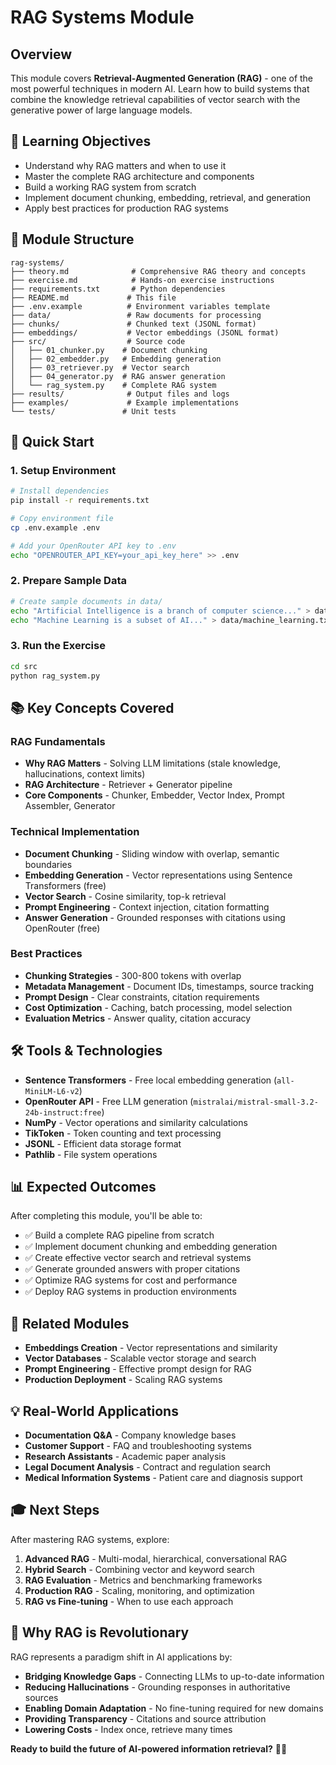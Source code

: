 # RAG Systems Module

## Overview
This module covers **Retrieval-Augmented Generation (RAG)** - one of the most powerful techniques in modern AI. Learn how to build systems that combine the knowledge retrieval capabilities of vector search with the generative power of large language models.

## 🎯 Learning Objectives
- Understand why RAG matters and when to use it
- Master the complete RAG architecture and components
- Build a working RAG system from scratch
- Implement document chunking, embedding, retrieval, and generation
- Apply best practices for production RAG systems

## 📁 Module Structure
```
rag-systems/
├── theory.md              # Comprehensive RAG theory and concepts
├── exercise.md            # Hands-on exercise instructions
├── requirements.txt       # Python dependencies
├── README.md             # This file
├── .env.example          # Environment variables template
├── data/                 # Raw documents for processing
├── chunks/               # Chunked text (JSONL format)
├── embeddings/           # Vector embeddings (JSONL format)
├── src/                  # Source code
│   ├── 01_chunker.py    # Document chunking
│   ├── 02_embedder.py   # Embedding generation
│   ├── 03_retriever.py  # Vector search
│   ├── 04_generator.py  # RAG answer generation
│   └── rag_system.py    # Complete RAG system
├── results/              # Output files and logs
├── examples/             # Example implementations
└── tests/               # Unit tests
```

## 🚀 Quick Start

### 1. Setup Environment
```bash
# Install dependencies
pip install -r requirements.txt

# Copy environment file
cp .env.example .env

# Add your OpenRouter API key to .env
echo "OPENROUTER_API_KEY=your_api_key_here" >> .env
```

### 2. Prepare Sample Data
```bash
# Create sample documents in data/
echo "Artificial Intelligence is a branch of computer science..." > data/ai_basics.txt
echo "Machine Learning is a subset of AI..." > data/machine_learning.txt
```

### 3. Run the Exercise
```bash
cd src
python rag_system.py
```

## 📚 Key Concepts Covered

### RAG Fundamentals
- **Why RAG Matters** - Solving LLM limitations (stale knowledge, hallucinations, context limits)
- **RAG Architecture** - Retriever + Generator pipeline
- **Core Components** - Chunker, Embedder, Vector Index, Prompt Assembler, Generator

### Technical Implementation
- **Document Chunking** - Sliding window with overlap, semantic boundaries
- **Embedding Generation** - Vector representations using Sentence Transformers (free)
- **Vector Search** - Cosine similarity, top-k retrieval
- **Prompt Engineering** - Context injection, citation formatting
- **Answer Generation** - Grounded responses with citations using OpenRouter (free)

### Best Practices
- **Chunking Strategies** - 300-800 tokens with overlap
- **Metadata Management** - Document IDs, timestamps, source tracking
- **Prompt Design** - Clear constraints, citation requirements
- **Cost Optimization** - Caching, batch processing, model selection
- **Evaluation Metrics** - Answer quality, citation accuracy

## 🛠️ Tools & Technologies
- **Sentence Transformers** - Free local embedding generation (`all-MiniLM-L6-v2`)
- **OpenRouter API** - Free LLM generation (`mistralai/mistral-small-3.2-24b-instruct:free`)
- **NumPy** - Vector operations and similarity calculations
- **TikToken** - Token counting and text processing
- **JSONL** - Efficient data storage format
- **Pathlib** - File system operations

## 📊 Expected Outcomes
After completing this module, you'll be able to:
- ✅ Build a complete RAG pipeline from scratch
- ✅ Implement document chunking and embedding generation
- ✅ Create effective vector search and retrieval systems
- ✅ Generate grounded answers with proper citations
- ✅ Optimize RAG systems for cost and performance
- ✅ Deploy RAG systems in production environments

## 🔗 Related Modules
- **Embeddings Creation** - Vector representations and similarity
- **Vector Databases** - Scalable vector storage and search
- **Prompt Engineering** - Effective prompt design for RAG
- **Production Deployment** - Scaling RAG systems

## 💡 Real-World Applications
- **Documentation Q&A** - Company knowledge bases
- **Customer Support** - FAQ and troubleshooting systems
- **Research Assistants** - Academic paper analysis
- **Legal Document Analysis** - Contract and regulation search
- **Medical Information Systems** - Patient care and diagnosis support

## 🎓 Next Steps
After mastering RAG systems, explore:
1. **Advanced RAG** - Multi-modal, hierarchical, conversational RAG
2. **Hybrid Search** - Combining vector and keyword search
3. **RAG Evaluation** - Metrics and benchmarking frameworks
4. **Production RAG** - Scaling, monitoring, and optimization
5. **RAG vs Fine-tuning** - When to use each approach

## 🚀 Why RAG is Revolutionary
RAG represents a paradigm shift in AI applications by:
- **Bridging Knowledge Gaps** - Connecting LLMs to up-to-date information
- **Reducing Hallucinations** - Grounding responses in authoritative sources
- **Enabling Domain Adaptation** - No fine-tuning required for new domains
- **Providing Transparency** - Citations and source attribution
- **Lowering Costs** - Index once, retrieve many times

**Ready to build the future of AI-powered information retrieval?** 🎯✨
